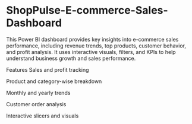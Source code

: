 # ShopPulse-E-commerce-Sales-Dashboard
This Power BI dashboard provides key insights into e-commerce sales performance, including revenue trends, top products, customer behavior, and profit analysis. It uses interactive visuals, filters, and KPIs to help understand business growth and sales performance.

Features
Sales and profit tracking

Product and category-wise breakdown

Monthly and yearly trends

Customer order analysis

Interactive slicers and visuals
